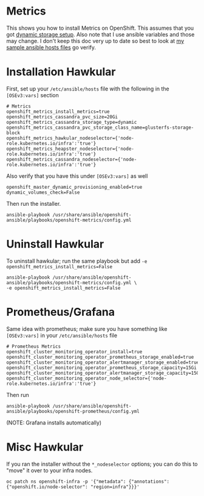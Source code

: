 # Metrics

This shows you how to install Metrics on OpenShift. This assumes that you got [dynamic storage setup](../cns). Also note that I use ansible variables and those may change. I don't keep this doc very up to date so best to look at [my sample ansible hosts files](../ansible_hostfiles) go verify.

# Installation Hawkular

First, set up your `/etc/ansible/hosts` file with the following in the `[OSEv3:vars]` section

```
# Metrics
openshift_metrics_install_metrics=true
openshift_metrics_cassandra_pvc_size=20Gi
openshift_metrics_cassandra_storage_type=dynamic
openshift_metrics_cassandra_pvc_storage_class_name=glusterfs-storage-block
openshift_metrics_hawkular_nodeselector={'node-role.kubernetes.io/infra':'true'}
openshift_metrics_heapster_nodeselector={'node-role.kubernetes.io/infra':'true'}
openshift_metrics_cassandra_nodeselector={'node-role.kubernetes.io/infra':'true'}
```

Also verify that you have this under `[OSEv3:vars]` as well

```
openshift_master_dynamic_provisioning_enabled=true
dynamic_volumes_check=False
```

Then run the installer.

```
ansible-playbook /usr/share/ansible/openshift-ansible/playbooks/openshift-metrics/config.yml
```

# Uninstall Hawkular

To uninstall hawkular; run the same playbook but add `-e openshift_metrics_install_metrics=False`

```
ansible-playbook /usr/share/ansible/openshift-ansible/playbooks/openshift-metrics/config.yml \
-e openshift_metrics_install_metrics=False
```

# Prometheus/Grafana

Same idea with prometheus; make sure you have something like `[OSEv3:vars]` in your `/etc/ansible/hosts` file

```
# Prometheus Metrics
openshift_cluster_monitoring_operator_install=true
openshift_cluster_monitoring_operator_prometheus_storage_enabled=true
openshift_cluster_monitoring_operator_alertmanager_storage_enabled=true
openshift_cluster_monitoring_operator_prometheus_storage_capacity=15Gi
openshift_cluster_monitoring_operator_alertmanager_storage_capacity=15Gi
openshift_cluster_monitoring_operator_node_selector={'node-role.kubernetes.io/infra':'true'}
```

Then run

```
ansible-playbook /usr/share/ansible/openshift-ansible/playbooks/openshift-prometheus/config.yml
```

(NOTE: Grafana installs automatically)

# Misc Hawkular

If you ran the installer without the `*_nodeselector` options; you can do this to "move" it over to your infra nodes.

```
oc patch ns openshift-infra -p '{"metadata": {"annotations": {"openshift.io/node-selector": "region=infra"}}}'
```
